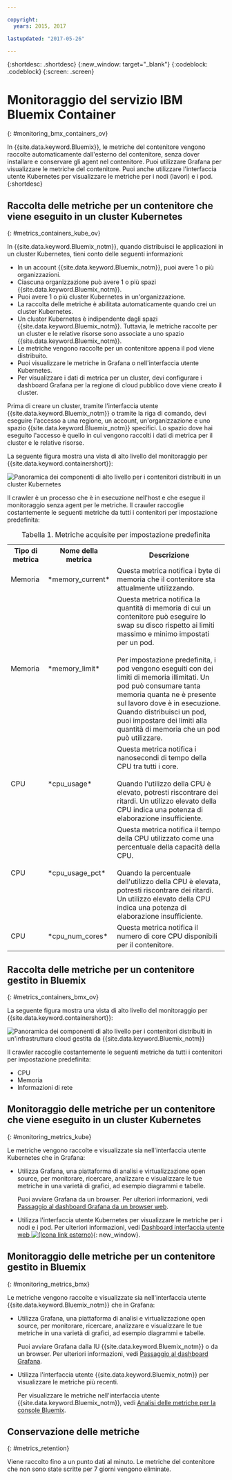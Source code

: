 ```yaml
---

copyright:
  years: 2015, 2017

lastupdated: "2017-05-26"

---
```



{:shortdesc: .shortdesc}
{:new_window: target="_blank"}
{:codeblock: .codeblock}
{:screen: .screen}


# Monitoraggio del servizio IBM Bluemix Container
{: #monitoring_bmx_containers_ov}

In {{site.data.keyword.Bluemix}}, le metriche del contenitore vengono raccolte automaticamente dall'esterno del contenitore, senza dover installare e conservare gli agent nel contenitore. Puoi utilizzare Grafana per visualizzare le metriche del contenitore. Puoi anche utilizzare l'interfaccia utente Kubernetes per visualizzare le metriche per i nodi (lavori) e i pod.
{:shortdesc}

## Raccolta delle metriche per un contenitore che viene eseguito in un cluster Kubernetes
{: #metrics_containers_kube_ov}

In {{site.data.keyword.Bluemix_notm}}, quando distribuisci le applicazioni in un cluster Kubernetes, tieni conto delle seguenti informazioni:

* In un account {{site.data.keyword.Bluemix_notm}}, puoi avere 1 o più organizzazioni.
* Ciascuna organizzazione può avere 1 o più spazi {{site.data.keyword.Bluemix_notm}}.
* Puoi avere 1 o più cluster Kubernetes in un'organizzazione.
* La raccolta delle metriche è abilitata automaticamente quando crei un cluster Kubernetes.
* Un cluster Kubernetes è indipendente dagli spazi {{site.data.keyword.Bluemix_notm}}. Tuttavia, le metriche raccolte per un cluster e le relative risorse sono associate a uno spazio {{site.data.keyword.Bluemix_notm}}.
* Le metriche vengono raccolte per un contenitore appena il pod viene distribuito.
* Puoi visualizzare le metriche in Grafana o nell'interfaccia utente Kubernetes.
* Per visualizzare i dati di metrica per un cluster, devi configurare i dashboard Grafana per la regione di cloud pubblico dove viene creato il cluster.

Prima di creare un cluster, tramite l'interfaccia utente {{site.data.keyword.Bluemix_notm}} o tramite la riga di comando, devi eseguire l'accesso a una regione, un account, un'organizzazione e uno spazio {{site.data.keyword.Bluemix_notm}} specifici. Lo spazio dove hai eseguito l'accesso è quello in cui vengono raccolti i dati di metrica per il cluster e le relative risorse.

La seguente figura mostra una vista di alto livello del monitoraggio per {{site.data.keyword.containershort}}:

![Panoramica dei componenti di alto livello per i contenitori distribuiti in un cluster Kubernetes](images/monitoring_kube.gif "Panoramica dei componenti di alto livello per i contenitori distribuiti in un cluster Kubernetes")

Il crawler è un processo che è in esecuzione nell'host e che esegue il monitoraggio senza agent per le metriche. Il crawler raccoglie costantemente le seguenti metriche da tutti i contenitori per impostazione predefinita:

<table>
  <caption>Tabella 1. Metriche acquisite per impostazione predefinita</caption>
  <tr>
    <th>Tipo di metrica</th>
    <th>Nome della metrica</th>
    <th>Descrizione</th>
  </tr>
  <tr>
    <td>Memoria</td>
    <td>*memory_current*</td>
    <td>Questa metrica notifica i byte di memoria che il contenitore sta attualmente utilizzando. </td>
  </tr>
  <tr>
    <td>Memoria</td>
    <td>*memory_limit*</td>
    <td>Questa metrica notifica la quantità di memoria di cui un contenitore può eseguire lo swap su disco rispetto ai limiti massimo e minimo impostati per un pod.<br> <br>Per impostazione predefinita, i pod vengono eseguiti con dei limiti di memoria illimitati. Un pod può consumare tanta memoria quanta ne è presente sul lavoro dove è in esecuzione. Quando distribuisci un pod, puoi impostare dei limiti alla quantità di memoria che un pod può utilizzare. </td>
  </tr>
  <tr>
    <td>CPU</td>
    <td>*cpu_usage*</td>
    <td>Questa metrica notifica i nanosecondi di tempo della CPU tra tutti i core. <br><br>Quando l'utilizzo della CPU è elevato, potresti riscontrare dei ritardi. Un utilizzo elevato della CPU indica una potenza di elaborazione insufficiente.</td>
  </tr>
  <tr>
    <td>CPU</td>
    <td>*cpu_usage_pct*</td>
    <td>Questa metrica notifica il tempo della CPU utilizzato come una percentuale della capacità della CPU. <br><br>Quando la percentuale dell'utilizzo della CPU è elevata, potresti riscontrare dei ritardi. Un utilizzo elevato della CPU indica una potenza di elaborazione insufficiente.</td>
  </tr>
  <tr>
    <td>CPU</td>
    <td>*cpu_num_cores*</td>
    <td>Questa metrica notifica il numero di core CPU disponibili per il contenitore.</td>
  </tr>
</table>


## Raccolta delle metriche per un contenitore gestito in Bluemix
{: #metrics_containers_bmx_ov}

La seguente figura mostra una vista di alto livello del monitoraggio per {{site.data.keyword.containershort}}:

![Panoramica dei componenti di alto livello per i contenitori distribuiti in un'infrastruttura cloud gestita da {{site.data.keyword.Bluemix_notm}}](images/monitoring_bmx.gif "Panoramica dei componenti di alto livello per i contenitori distribuiti in un'infrastruttura cloud gestita da {{site.data.keyword.Bluemix_notm}}")

Il crawler raccoglie costantemente le seguenti metriche da tutti i contenitori per impostazione predefinita:

* CPU
* Memoria
* Informazioni di rete


## Monitoraggio delle metriche per un contenitore che viene eseguito in un cluster Kubernetes
{: #monitoring_metrics_kube}

Le metriche vengono raccolte e visualizzate sia nell'interfaccia utente Kubernetes che in Grafana:

* Utilizza Grafana, una piattaforma di analisi e virtualizzazione open source, per monitorare, ricercare, analizzare e visualizzare le tue metriche in una varietà di grafici, ad esempio diagrammi e tabelle.
 
    Puoi avviare Grafana da un browser. Per ulteriori informazioni, vedi [Passaggio al dashboard Grafana da un browser web](../grafana/navigating_grafana.html#launch_grafana_from_browser).
    
* Utilizza l'interfaccia utente Kubernetes per visualizzare le metriche per i nodi e i pod. Per ulteriori informazioni,
vedi [Dashboard interfaccia utente web ![(Icona link esterno)](../../../icons/launch-glyph.svg "Icona link esterno")](https://kubernetes.io/docs/tasks/access-application-cluster/web-ui-dashboard/){: new_window}.


## Monitoraggio delle metriche per un contenitore gestito in Bluemix
{: #monitoring_metrics_bmx}

Le metriche vengono raccolte e visualizzate sia nell'interfaccia utente {{site.data.keyword.Bluemix_notm}} che in Grafana:

* Utilizza Grafana, una piattaforma di analisi e virtualizzazione open source, per monitorare, ricercare, analizzare e visualizzare le tue metriche in una varietà di grafici, ad esempio diagrammi e tabelle.
 
    Puoi avviare Grafana dalla IU {{site.data.keyword.Bluemix_notm}} o da un browser. Per ulteriori informazioni, vedi [Passaggio al dashboard Grafana](../grafana/navigating_grafana.html#navigating_grafana).
    

* Utilizza l'interfaccia utente {{site.data.keyword.Bluemix_notm}} per visualizzare le metriche più recenti.

    Per visualizzare le metriche nell'interfaccia utente {{site.data.keyword.Bluemix_notm}}, vedi [Analisi delle metriche per la console Bluemix](analyzing_metrics_bmx_ui.html#analyzing_metrics_bmx_ui).


## Conservazione delle metriche
{: #metrics_retention}

Viene raccolto fino a un punto dati al minuto. Le metriche del contenitore che non sono state scritte per 7 giorni vengono eliminate.
    

